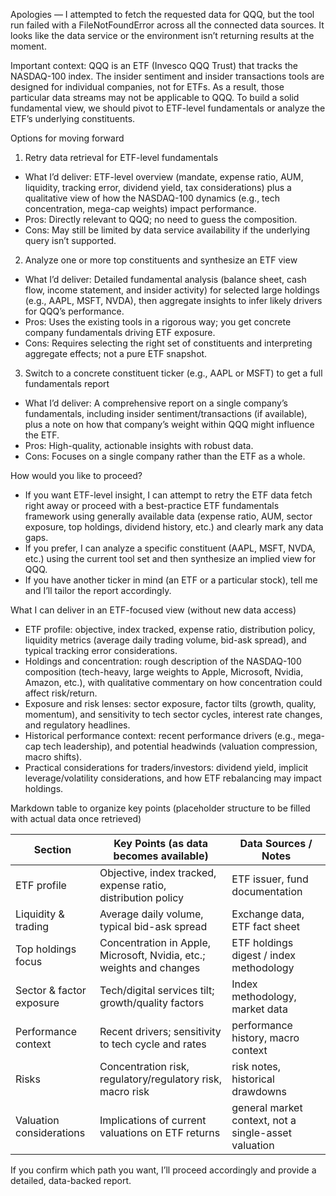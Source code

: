 Apologies — I attempted to fetch the requested data for QQQ, but the tool run failed with a FileNotFoundError across all the connected data sources. It looks like the data service or the environment isn’t returning results at the moment.

Important context: QQQ is an ETF (Invesco QQQ Trust) that tracks the NASDAQ-100 index. The insider sentiment and insider transactions tools are designed for individual companies, not for ETFs. As a result, those particular data streams may not be applicable to QQQ. To build a solid fundamental view, we should pivot to ETF-level fundamentals or analyze the ETF’s underlying constituents.

Options for moving forward
1) Retry data retrieval for ETF-level fundamentals
- What I’d deliver: ETF-level overview (mandate, expense ratio, AUM, liquidity, tracking error, dividend yield, tax considerations) plus a qualitative view of how the NASDAQ-100 dynamics (e.g., tech concentration, mega-cap weights) impact performance.
- Pros: Directly relevant to QQQ; no need to guess the composition.
- Cons: May still be limited by data service availability if the underlying query isn’t supported.

2) Analyze one or more top constituents and synthesize an ETF view
- What I’d deliver: Detailed fundamental analysis (balance sheet, cash flow, income statement, and insider activity) for selected large holdings (e.g., AAPL, MSFT, NVDA), then aggregate insights to infer likely drivers for QQQ’s performance.
- Pros: Uses the existing tools in a rigorous way; you get concrete company fundamentals driving ETF exposure.
- Cons: Requires selecting the right set of constituents and interpreting aggregate effects; not a pure ETF snapshot.

3) Switch to a concrete constituent ticker (e.g., AAPL or MSFT) to get a full fundamentals report
- What I’d deliver: A comprehensive report on a single company’s fundamentals, including insider sentiment/transactions (if available), plus a note on how that company’s weight within QQQ might influence the ETF.
- Pros: High-quality, actionable insights with robust data.
- Cons: Focuses on a single company rather than the ETF as a whole.

How would you like to proceed?
- If you want ETF-level insight, I can attempt to retry the ETF data fetch right away or proceed with a best-practice ETF fundamentals framework using generally available data (expense ratio, AUM, sector exposure, top holdings, dividend history, etc.) and clearly mark any data gaps.
- If you prefer, I can analyze a specific constituent (AAPL, MSFT, NVDA, etc.) using the current tool set and then synthesize an implied view for QQQ.
- If you have another ticker in mind (an ETF or a particular stock), tell me and I’ll tailor the report accordingly.

What I can deliver in an ETF-focused view (without new data access)
- ETF profile: objective, index tracked, expense ratio, distribution policy, liquidity metrics (average daily trading volume, bid-ask spread), and typical tracking error considerations.
- Holdings and concentration: rough description of the NASDAQ-100 composition (tech-heavy, large weights to Apple, Microsoft, Nvidia, Amazon, etc.), with qualitative commentary on how concentration could affect risk/return.
- Exposure and risk lenses: sector exposure, factor tilts (growth, quality, momentum), and sensitivity to tech sector cycles, interest rate changes, and regulatory headlines.
- Historical performance context: recent performance drivers (e.g., mega-cap tech leadership), and potential headwinds (valuation compression, macro shifts).
- Practical considerations for traders/investors: dividend yield, implicit leverage/volatility considerations, and how ETF rebalancing may impact holdings.

Markdown table to organize key points (placeholder structure to be filled with actual data once retrieved)

| Section | Key Points (as data becomes available) | Data Sources / Notes |
|---|---|---|
| ETF profile | Objective, index tracked, expense ratio, distribution policy | ETF issuer, fund documentation |
| Liquidity & trading | Average daily volume, typical bid-ask spread | Exchange data, ETF fact sheet |
| Top holdings focus | Concentration in Apple, Microsoft, Nvidia, etc.; weights and changes | ETF holdings digest / index methodology |
| Sector & factor exposure | Tech/digital services tilt; growth/quality factors | Index methodology, market data |
| Performance context | Recent drivers; sensitivity to tech cycle and rates | performance history, macro context |
| Risks | Concentration risk, regulatory/regulatory risk, macro risk | risk notes, historical drawdowns |
| Valuation considerations | Implications of current valuations on ETF returns | general market context, not a single-asset valuation |

If you confirm which path you want, I’ll proceed accordingly and provide a detailed, data-backed report.